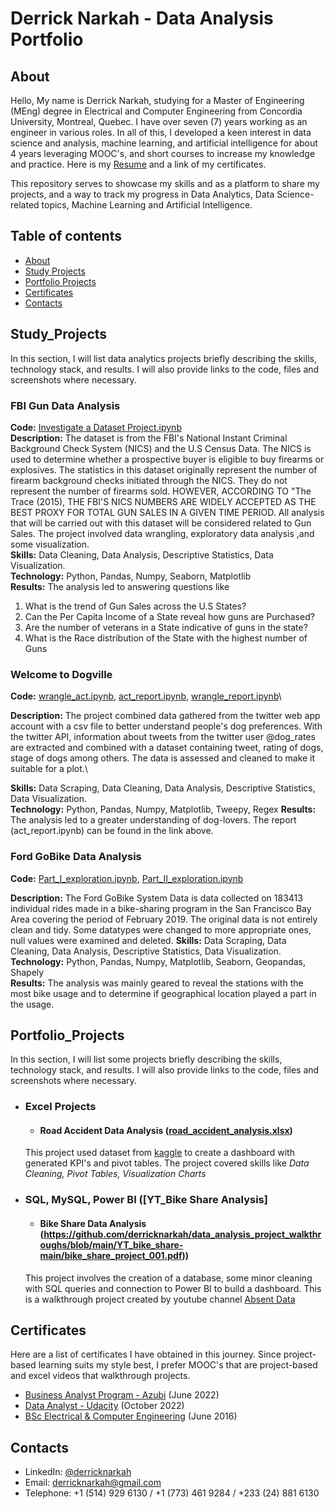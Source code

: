 # Derrick Narkah - Data Analysis Portfolio
## About
Hello, My name is Derrick Narkah, studying for a Master of Engineering (MEng) degree in Electrical and Computer Engineering from Concordia University, Montreal, Quebec. I have over seven (7) years working as an engineer in various roles. In all of this, I developed a keen interest in data science and analysis, machine learning, and artificial intelligence for about 4 years leveraging MOOC's, and short courses to increase my knowledge and practice.
Here is my [Resume](https://github.com/derricknarkah/my_data_analysis_portfolio/blob/main/Resume_Derrick%20Narkah.pdf) and a link of my certificates.

This repository serves to showcase my skills and as a platform to share my projects, and a way to track my progress in Data Analytics, Data Science-related topics, Machine Learning and Artificial Intelligence.

## Table of contents
- [About](#About)
- [Study Projects](#Study_Projects)
- [Portfolio Projects](#Portfolio_Projects)
- [Certificates](#Certificates)
- [Contacts](#Contacts)

## Study_Projects
In this section, I will list data analytics projects briefly describing the skills, technology stack, and results. I will also provide links to the code, files and screenshots where necessary.

### FBI Gun Data Analysis
**Code:** [Investigate a Dataset Project.ipynb](https://github.com/derricknarkah/FBI-Gun-Data-Project/blob/main/Investigate%20a%20Dataset%20Project.ipynb)\
**Description:** The dataset is from the FBI's National Instant Criminal Background Check System (NICS) and the U.S Census Data. The NICS is used to determine whether a prospective buyer is eligible to buy firearms or explosives. The statistics in this dataset originally represent the number of firearm background checks initiated through the NICS. They do not represent the number of firearms sold. HOWEVER, ACCORDING TO "The Trace (2015), THE FBI'S NICS NUMBERS ARE WIDELY ACCEPTED AS THE BEST PROXY FOR TOTAL GUN SALES IN A GIVEN TIME PERIOD. All analysis that will be carried out with this dataset will be considered related to Gun Sales.
The project involved data wrangling, exploratory data analysis ,and some visualization.\
**Skills:** Data Cleaning, Data Analysis, Descriptive Statistics, Data Visualization.\
**Technology:** Python, Pandas, Numpy, Seaborn, Matplotlib\
**Results:** The analysis led to answering questions like
1.  What is the trend of Gun Sales across the U.S States?
2.  Can the Per Capita Income of a State reveal how guns are Purchased?
3.  Are the number of veterans in a State indicative of guns in the state?
4.  What is the Race distribution of the State with the highest number of Guns


### Welcome to Dogville
**Code:** [wrangle_act.ipynb](https://github.com/derricknarkah/Welcome-to-DogVille/blob/main/wrangle_act.ipynb), [act_report.ipynb](https://github.com/derricknarkah/Welcome-to-DogVille/blob/main/act_report.ipynb), [wrangle_report.ipynb](https://github.com/derricknarkah/Welcome-to-DogVille/blob/main/act_report.ipynb)\

**Description:** 
The project combined data gathered from the twitter web app account with a csv file to better understand people's dog preferences.
With the twitter API, information about tweets from the twitter user @dog_rates are extracted and combined with a dataset containing tweet, rating of dogs, stage of dogs among others. The data is assessed and cleaned to make it suitable for a plot.\

**Skills:** Data Scraping, Data Cleaning,  Data Analysis, Descriptive Statistics, Data Visualization.\
**Technology:** Python, Pandas, Numpy, Matplotlib, Tweepy, Regex
**Results:** The analysis led to a greater understanding of dog-lovers. The report (act_report.ipynb) can be found in the link above.


### Ford GoBike Data Analysis
**Code:** [Part_I_exploration.ipynb](https://github.com/derricknarkah/Ford-GoBike-System-Data-Analysis/blob/main/Part_I_exploration.ipynb), [Part_II_exploration.ipynb](https://github.com/derricknarkah/Ford-GoBike-System-Data-Analysis/blob/main/Part_II_slide_deck.ipynb)

**Description:** The Ford GoBike System Data is data collected on 183413 individual rides made in a bike-sharing program in the San Francisco Bay Area covering the period of February 2019. The original data is not entirely clean and tidy. Some datatypes were changed to more appropriate ones, null values were examined and deleted. 
**Skills:** Data Scraping, Data Cleaning,  Data Analysis, Descriptive Statistics, Data Visualization.\
**Technology:** Python, Pandas, Numpy, Matplotlib, Seaborn, Geopandas, Shapely \
**Results:** The analysis was mainly geared to reveal the stations with the most bike usage and to determine if geographical location played a part in the usage. 

## Portfolio_Projects
In this section, I will list some projects briefly describing the skills, technology stack, and results. I will also provide links to the code, files and screenshots where necessary.

- ### Excel Projects
	- #### Road Accident Data Analysis ([road_accident_analysis.xlsx](https://github.com/derricknarkah/data_analysis_project_walkthroughs/blob/main/road_accident_data_analysis.xlsx))
	This project used dataset from [kaggle](https://www.kaggle.com/datasets/juhibhojani/road-accidents-data-2022) to create a dashboard with generated KPI's and pivot tables. The project covered skills like *Data Cleaning, Pivot Tables, Visualization Charts*
- ### SQL, MySQL, Power BI ([YT_Bike Share Analysis]
	- #### Bike Share Data Analysis (https://github.com/derricknarkah/data_analysis_project_walkthroughs/blob/main/YT_bike_share-main/bike_share_project_001.pdf))
	This project involves the creation of a database, some minor cleaning with SQL queries and connection to Power BI to build a dashboard. This is a walkthrough project created by youtube channel [Absent Data](https://www.youtube.com/watch?v=jdGJWloo-OU)



## Certificates

Here are a list of certificates I have obtained in this journey. Since project-based learning suits my style best, I prefer MOOC's that are project-based and excel videos that walkthrough projects.
- [Business Analyst Program - Azubi](https://drive.google.com/drive/u/0/folders/1x-yqYKlqESEJOgxAlQVGCVSj7IoXCkph) (June 2022)
- [Data Analyst - Udacity](https://drive.google.com/drive/u/0/folders/1x-yqYKlqESEJOgxAlQVGCVSj7IoXCkph) (October 2022)
- [BSc Electrical & Computer Engineering](https://drive.google.com/drive/u/0/folders/1x-yqYKlqESEJOgxAlQVGCVSj7IoXCkph) (June 2016)

## Contacts
- LinkedIn: [@derricknarkah](https://www.linkedin.com/in/derricknarkah)
- Email: derricknarkah@gmail.com
- Telephone: +1 (514) 929 6130 / +1 (773) 461 9284 / +233 (24) 881 6130
